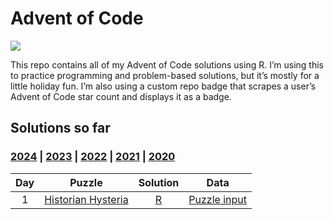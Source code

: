 
<!-- README.md is generated from README.Rmd. Please edit that file -->

# Advent of Code

<!-- badges: start -->

![](https://img.shields.io/badge/2024%20star%20count-jrwinget-green.svg)
<!-- badges: end -->

This repo contains all of my Advent of Code solutions using R. I’m using
this to practice programming and problem-based solutions, but it’s
mostly for a little holiday fun. I’m also using a custom repo badge that
scrapes a user’s Advent of Code star count and displays it as a badge.

## Solutions so far

### [2024](R/2024) \| [2023](R/2023) \| [2022](R/2022) \| [2021](R/2021) \| [2020](R/2020)

| Day | Puzzle | Solution | Data |
|:--:|:--:|:--:|:--:|
| 1 | [Historian Hysteria](https://adventofcode.com/2024/day/1) | [R](R/2024/) | [Puzzle input](data/2024/) |
